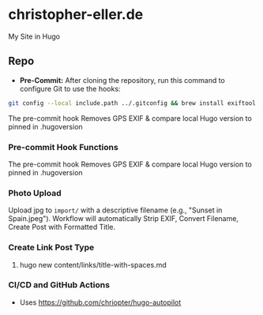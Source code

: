 # christopher-eller.de
My Site in Hugo

## Repo

- **Pre-Commit:** After cloning the repository, run this command to configure Git to use the hooks:
```bash
git config --local include.path ../.gitconfig && brew install exiftool
```
The pre-commit hook Removes GPS EXIF & compare local Hugo version to pinned in .hugoversion


### Pre-commit Hook Functions
The pre-commit hook Removes GPS EXIF & compare local Hugo version to pinned in .hugoversion

### Photo Upload
Upload jpg to `import/` with a descriptive filename (e.g., "Sunset in Spain.jpeg"). Workflow will automatically Strip EXIF, Convert Filename, Create Post with Formatted Title.

### Create Link Post Type
1. hugo new content/links/title-with-spaces.md

### CI/CD and GitHub Actions

- Uses https://github.com/chriopter/hugo-autopilot